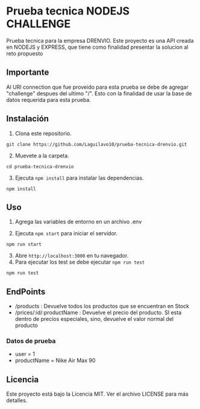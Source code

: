 # Prueba tecnica NODEJS CHALLENGE 

Prueba tecnica para la empresa DRENVIO. Este proyecto es una API creada en NODEJS y EXPRESS, que tiene como finalidad presentar la solucion al reto propuesto

## Importante

Al URI connection que fue proveido para esta prueba se debe de agregar "challenge" despues del ultimo "/". Esto con la finalidad de usar la base de datos requerida para esta prueba.

## Instalación

1. Clona este repositorio.
```
git clone https://github.com/Laguilavo10/prueba-tecnica-drenvio.git
```
2. Muevete a la carpeta.
```
cd prueba-tecnica-drenvio
```
3. Ejecuta `npm install` para instalar las dependencias.
```
npm install
```

## Uso
1. Agrega las variables de entorno en un archivo .env

2. Ejecuta `npm start` para iniciar el servidor.
```
npm run start
```
3. Abre `http://localhost:3000` en tu navegador.
4. Para ejecutar los test se debe ejecutar `npm run test`
```
npm run test
```

## EndPoints


- /products : Devuelve todos los productos que se encuentran en Stock
- /prices/:id/:productName : Devuelve el precio del producto. SI esta dentro de precios especiales, sino, devuelve el valor normal del producto

### Datos de prueba
- user = 1
- productName = Nike Air Max 90



## Licencia

Este proyecto está bajo la Licencia MIT. Ver el archivo LICENSE para más detalles.